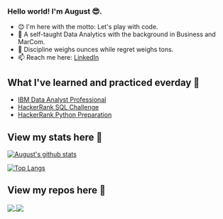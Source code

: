### **Hello world! I'm August** 😎.
- 😊 I'm here with the motto: Let's play with code.
- 💪 A self-taught Data Analytics with the background in Business and MarCom.
- 💭 Discipline weighs ounces while regret weighs tons. 
- 📫 Reach me here: [LinkedIn](https://www.linkedin.com/in/vongocminhthuw/)

## What I've learned and practiced everday 🧐
- [IBM Data Analyst Professional](https://github.com/Augustisme/IBM-Data-Analyst-ProfessionalĐ)
- [HackerRank SQL Challenge](https://github.com/Augustisme/HackerRank-Challenge/blob/main/SQL%20Solutions)
- [HackerRank Python Preparation](https://github.com/Augustisme/HackerRank-Challenge/blob/main/Python%20Solutions)


## View my stats here 🔎	
[![August's github stats](https://github-readme-stats.vercel.app/api?username=augustisme&count_private=true&show_icons=true&theme=vue-dark&hide_rank=false)](https://github.com/anuraghazra/github-readme-stats)

[![Top Langs](https://github-readme-stats.vercel.app/api/top-langs/?username=augustisme&layout=compact)](https://github.com/anuraghazra/github-readme-stats)


## View my repos here 🧐
<a href="https://github.com/augustisme/github-readme-stats">
  <img align="center" src="https://github-readme-stats.vercel.app/api/pin/?username=augustisme&repo=github-readme-stats" />
</a>
<a href="https://github.com/augustisme/convoychat">
  <img align="center" src="https://github-readme-stats.vercel.app/api/pin/?username=augustisme&repo=convoychat" />
</a>
